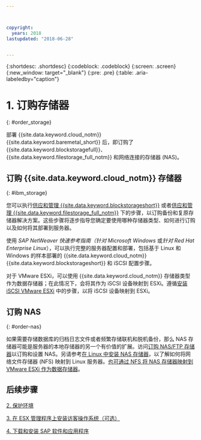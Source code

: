 ```yaml
---



copyright:
  years: 2018
lastupdated: "2018-06-28"


---
```


{:shortdesc: .shortdesc}
{:codeblock: .codeblock}
{:screen: .screen}
{:new_window: target="_blank"}
{:pre: .pre}
{:table: .aria-labeledby="caption"}

# 1. 订购存储器
{: #order_storage}

部署 {{site.data.keyword.cloud_notm}} {{site.data.keyword.baremetal_short}} 后，即订购了 {{site.data.keyword.blockstoragefull}}、{{site.data.keyword.filestorage_full_notm}} 和网络连接的存储器 (NAS)。 

## 订购 {{site.data.keyword.cloud_notm}} 存储器
{: #ibm_storage}

您可以执行[供应和管理 {{site.data.keyword.blockstorageshort}}](https://console.bluemix.net/docs/infrastructure/BlockStorage/index.html#getting-started-with-block-storage) 或者[供应和管理 {{site.data.keyword.filestorage_full_notm}}](https://console.bluemix.net/docs/infrastructure/FileStorage/provisioning-file-storage.html#provisioning-and-managing-ibm-file-storage-for-ibm-cloud) 下的步骤，以订购备份和复原存储器解决方案。这些步骤将逐步指导您确定要使用哪种存储器类型、如何进行订购以及如何将其部署到服务器。

使用 *SAP NetWeaver 快速参考指南（针对 Microsoft Windows* 或*针对 Red Hat Enterprise Linux*），可以执行完整的服务器配置和部署，包括基于 Linux 和 Windows 的样本部署的 {{site.data.keyword.cloud_notm}} {{site.data.keyword.blockstorageshort}} 和 iSCSI 配置步骤。

对于 VMware ESXi，可以使用 {{site.data.keyword.cloud_notm}} 存储器类型作为数据存储器；在此情况下，会将其作为 iSCSI 设备映射到 ESXi。遵循[安装 iSCSI VMware ESXi](https://console.bluemix.net/docs/infrastructure/vmware/mounting-iscsi-vmware-esxi.html#mounting-iscsi-vmware-esxi) 中的步骤，以将 iSCSI 设备映射到 ESXi。

## 订购 NAS
{: #order-nas}

如果需要存储数据库的归档日志文件或者频繁存储联机和脱机备份，那么 NAS 存储器可能是服务器的本地存储器的另一个有价值的扩展。访问[订购 NAS/FTP 存储器](https://console.bluemix.net/docs/infrastructure/network-attached-storage/index.html#ordering-nas-ftp-storage)以订购和设置 NAS。另请参考[在 Linux 中安装 NAS 存储器](https://console.bluemix.net/docs/infrastructure/network-attached-storage/mount-nas-storage-linux.html#mounting-nas-storage-in-linux)，以了解如何将网络文件存储器 (NFS) 映射到 Linux 服务器。[也可通过 NFS 将 NAS 存储器映射到 VMware ESXi 作为数据存储器](https://console.bluemix.net/docs/infrastructure/network-attached-storage/connect-nas-storage-windows.html#connecting-to-nas-storage-in-windows)。

## 后续步骤

  [2. 保护环境](/docs/infrastructure/sap-netweaver/sap-secure-environment.html)

  [3. 在 ESX 管理程序上安装访客操作系统（可选）](/docs/infrastructure/sap-netweaver/sap-installing-guest-operating-system-VMware-deployments.html)

  [4. 下载和安装 SAP 软件和应用程序](/docs/infrastructure/sap-netweaver/sap-installing-SAP-landscape.html)
  
  
